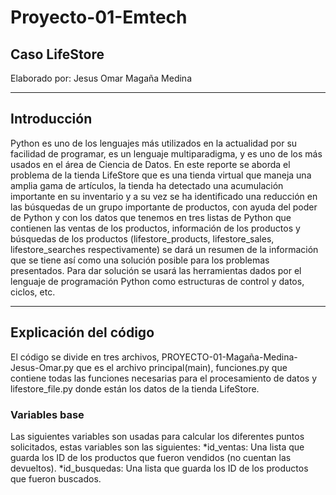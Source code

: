 # Proyecto-01-Emtech
## Caso LifeStore

Elaborado por: Jesus Omar Magaña Medina

***

## Introducción
Python es uno de los lenguajes más utilizados en la actualidad por su facilidad de programar, es un lenguaje multiparadigma, y es uno de los más usados en el área de Ciencia de Datos. En este reporte se aborda el problema de la tienda LifeStore que es una tienda virtual que maneja una amplia gama de artículos, la tienda ha detectado una acumulación importante en su inventario y a su vez se ha identificado una reducción en las búsquedas de un grupo importante de productos, con ayuda del poder de Python y con los datos que tenemos en tres listas de Python que contienen las ventas de los productos, información de los productos y búsquedas de los productos (lifestore_products, lifestore_sales, lifestore_searches respectivamente) se dará un resumen de la información que se tiene así como una solución posible para los problemas presentados. Para dar solución se usará las herramientas dados por el lenguaje de programación Python como estructuras de control y datos, ciclos, etc.

***

## Explicación del código
El código se divide en tres archivos,  PROYECTO-01-Magaña-Medina-Jesus-Omar.py que es el archivo principal(main), funciones.py que contiene todas las funciones necesarias para el procesamiento de datos y lifestore_file.py donde están los datos de la tienda LifeStore.

### Variables base
Las siguientes variables son usadas para calcular los diferentes puntos solicitados, estas variables son las siguientes:
*id_ventas: Una lista que guarda los ID de los productos que fueron vendidos (no cuentan las devueltos).
*id_busquedas: Una lista que guarda los ID de los productos que fueron buscados.
